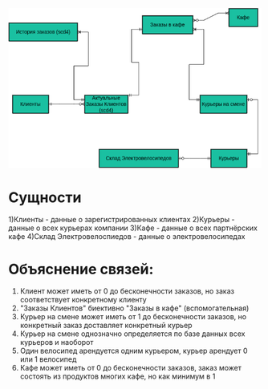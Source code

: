 ![Концептуальная модель](https://github.com/fl4cko11/Data_Bases_MIPT/blob/main/Delivery_DB_Project/Conceptual_model/Conceptual_Model.png)
# Cущности
1)Клиенты - данные о зарегистрированных клиентах
2)Курьеры - данные о всех курьерах компании
3)Кафе - данные о всех партнёрских кафе
4)Склад Электровелоспиедов - данные о электровелосипедах

# Объяснение связей:
1) Клиент может иметь от 0 до бесконечности заказов, но заказ соответствует конкретному клиенту
2) "Заказы Клиентов" биективно "Заказы в кафе" (вспомогательная)
3) Курьер на смене может иметь от 1 до бесконечности заказов, но конкретный заказ доставляет конкретный курьер
4) Курьер на смене однозначно определяется по базе данных всех курьеров и наоборот
5) Один велосипед арендуется одним курьером, курьер арендует 0 или 1 велосипед
6) Кафе может иметь от 0 до бесконечности заказов, заказ может состоять из продуктов многих кафе, но как минимум в 1
